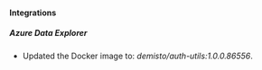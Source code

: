 #### Integrations
##### Azure Data Explorer
- Updated the Docker image to: *demisto/auth-utils:1.0.0.86556*.
